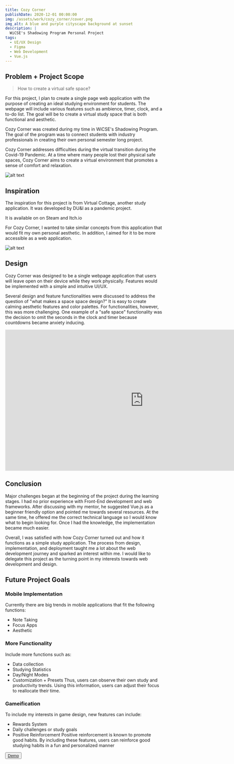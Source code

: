 ```yaml
---
title: Cozy Corner
publishDate: 2020-12-01 00:00:00
img: /assets/work/cozy_corner/cover.png
img_alt: A blue and purple cityscape background at sunset
description: |
  WiCSE's Shadowing Program Personal Project
tags:
  - UI/UX Design
  - Figma
  - Web Development
  - Vue.js
---
```


## Problem + Project Scope

> How to create a virtual safe space?

For this project, I plan to create a single page web application with the purpose of creating an ideal studying environment for students. The webpage will include various features such as ambience, timer, clock, and a to-do list. The goal will be to create a virtual study space that is both functional and aesthetic.

Cozy Corner was created during my time in WiCSE's Shadowing Program. The goal of the program was to connect students with industry professionals in creating their own personal semester long project.​

Cozy Corner addresses difficulties during the virtual transition during the Covid-19 Pandemic. At a time where many people lost their physical safe spaces, Cozy Corner aims to create a virtual environment that promotes a sense of comfort and relaxation.

![alt text](/assets/work/cozy_corner/project-ideas.jpeg "various sticky notes of possible project ideas")
## Inspiration

The inspiration for this project is from Virtual Cottage, another study application. It was developed by DU&I as a pandemic project.​

It is available on on Steam and Itch.io​

For Cozy Corner, I wanted to take similar concepts from this application that would fit my own personal aesthetic. In addition, I aimed for it to be more accessible as a web application.

![alt text](/assets/work/cozy_corner/inspiration.jpeg "Virtual Cottage homescreen")
## Design

Cozy Corner was designed to be a single webpage application that users will leave open on their device while they work physically. Features would be implemented with a simple and intuitive UI/UX.​

Several design and feature functionalities were discussed to address the question of "what makes a space space design?" It is easy to create calming aesthetic features and color palettes. For functionalities, however, this was more challenging. One example of a "safe space" functionality was the decision to omit the seconds in the clock and timer because countdowns became anxiety inducing.

<iframe style="border: 1px solid rgba(0, 0, 0, 0.1);" width="880" height="450" src="https://embed.figma.com/design/9ghVdX8rvRkMlW3PjBSU8w/Cozy-Corner-Website-Layout?node-id=0-1&embed-host=share" allowfullscreen></iframe>

## Conclusion

Major challenges began at the beginning of the project during the learning stages. I had no prior experience with Front-End development and web frameworks. After discussing with my mentor, he suggested Vue.js as a beginner friendly option and pointed me towards several resources. At the same time, he offered me the correct technical language so I would know what to begin looking for. Once I had the knowledge, the implementation became much easier.

Overall, I was satisfied with how Cozy Corner turned out and how it functions as a simple study application. The process from design, implementation, and deployment taught me a lot about the web development journey and sparked an interest within me. I would like to delegate this project as the turning point in my interests towards web development and design.
## Future Project Goals
### Mobile Implementation
Currently there are big trends in mobile applications that fit the following functions:
- Note Taking
- Focus Apps
- Aesthetic
### More Functionality
Include more functions such as:
- Data collection
- Studying Statistics
- Day/Night Modes
- Customization + Presets​
Thus, users can observe their own study and productivity trends. Using this information, users can adjust their focus to reallocate their time.
### Gameification
To include my interests in game design, new features can include:
- Rewards System
- Daily challenges or study goals
- Positive Reinforcement​
​Positive reinforcement is known to promote good habits. By including these features, users can reinforce good studying habits in a fun and personalized manner

<button>
  <a href="https://619d20f03a63d43a59a53e58--priceless-jennings-8b6789.netlify.app/" target="blank">Demo</a>
</button>